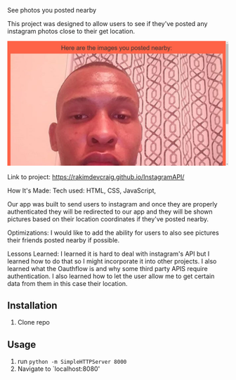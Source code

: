 See photos you posted nearby

This project was designed to allow users to see if they've posted any instagram photos close to their get location.

![pic](igpic.jpg)

Link to project: https://rakimdevcraig.github.io/InstagramAPI/

How It's Made:
Tech used: HTML, CSS, JavaScript,

Our app was built to send users to instagram and once they are properly authenticated they will be redirected to our app and they will be shown pictures based on their location coordinates if they've posted nearby.

Optimizations:
I would like to add the ability for users to also see pictures their friends posted nearby if possible.

Lessons Learned:
I learned it is hard to deal with instagram's API but I learned how to do that so I might incorporate it into other projects. I also learned what the Oauthflow is and why some third party APIS require authentication. I also learned how to let the user allow me to get certain data from them in this case their location.


## Installation

1. Clone repo

## Usage

1. run `python -m SimpleHTTPServer 8000`
2. Navigate to `localhost:8080'
